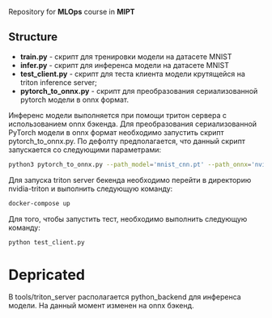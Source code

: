 Repository for **MLOps** course in **MIPT**
## Structure
- **train.py** - скрипт для тренировки модели на датасете MNIST
- **infer.py** - скрипт для инференса модели на датасете MNIST
- **test_client.py** - скрипт для теста клиента модели крутящейся на triton inference server;
- **pytorch_to_onnx.py** - скрипт для преобразования сериализованной pytorch модели в onnx формат.

Инференс модели выполняется при помощи тритон сервера с использованием onnx бэкенда.
Для преобразования сериализованной PyTorch модели в onnx формат необходимо запустить скрипт pytorch_to_onnx.py. По дефолту предполагается, что данный скрипт запускается со следующими параметрами:
```sh
python3 pytorch_to_onnx.py --path_model='mnist_cnn.pt' --path_onnx='nvidia-triton/model_repository/mnist_cnn/1/model.onnx'
```

Для запуска triton server бекенда необходимо перейти в директорию nvidia-triton и выполнить следующую команду:
```sh
docker-compose up
```

Для того, чтобы запустить тест, необходимо выполнить следующую команду:

```sh
python test_client.py
```

# Depricated

В tools/triton_server располагается python_backend для инференса модели.
На данный момент изменен на onnx бэкенд.
